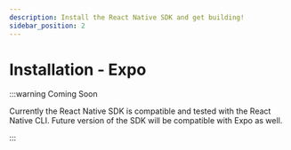 ```yaml
---
description: Install the React Native SDK and get building!
sidebar_position: 2
---
```


# Installation - Expo

:::warning Coming Soon

Currently the React Native SDK is compatible and tested with the React Native CLI. Future version of the SDK will be compatible with Expo as well.

:::
